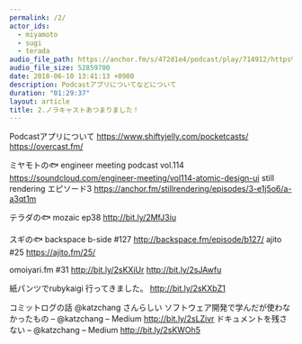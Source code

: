 ```yaml
---
permalink: /2/
actor_ids:
  - miyamoto
  - sugi
  - terada
audio_file_path: https://anchor.fm/s/472d1e4/podcast/play/714912/https%3A%2F%2Fd3ctxlq1ktw2nl.cloudfront.net%2Fstaging%2F2018-7-16%2F2-----------------d3de7c0618a63.m4a
audio_file_size: 52859700
date: 2018-06-10 13:41:13 +0900
description: Podcastアプリについてなどについて
duration: "01:29:37"
layout: article
title: 2.ノラキャストあつまりました！
---
```


Podcastアプリについて
https://www.shiftyjelly.com/pocketcasts/
https://overcast.fm/

ミヤモトの🐟
engineer meeting podcast vol.114
https://soundcloud.com/engineer-meeting/vol114-atomic-design-ui
still rendering エピソード3
https://anchor.fm/stillrendering/episodes/3-e1j5o6/a-a3qt1m

テラダの🐟
mozaic ep38
http://bit.ly/2MfJ3iu

スギの🐟
backspace b-side #127
http://backspace.fm/episode/b127/
ajito #25
https://ajito.fm/25/

omoiyari.fm #31
http://bit.ly/2sKXiUr
http://bit.ly/2sJAwfu

紙パンツでrubykaigi 行ってきました。
http://bit.ly/2sKXbZ1

コミットログの話
@katzchang さんらしい
ソフトウェア開発で学んだが使わなかったもの – @katzchang – Medium
http://bit.ly/2sLZivr
ドキュメントを残さない – @katzchang – Medium
http://bit.ly/2sKWOh5